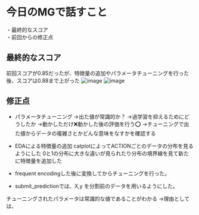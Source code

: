 # 今日のMGで話すこと
・最終的なスコア  
・前回からの修正点  

## 最終的なスコア
前回スコアが0.85だったが、特徴量の追加やパラメータチューニングを行った後、スコアは0.88まで上がった
![image](https://github.com/Yuma-Tsukakoshi/CrossViT-Summary-/assets/107422037/85faf5d6-7194-4dea-a962-4f3c060a0afd)
![image](https://github.com/Yuma-Tsukakoshi/CrossViT-Summary-/assets/107422037/455eae9f-f321-4c79-9eb2-2bf0a224b830)

## 修正点
- パラメータチューニング
→出た値が常識的か？
→過学習を抑えるためにどうしたか
→動かしただけ❌動かした後の評価を行う⭕️
→チューニングで出た値からデータの複雑さとかどんな意味をなすかを確認する

- EDAによる特徴量の追加
  catplotによってACTIONごとのデータの分布を見るようにした
  0と1の分布に大きな違いが見られたり分布の境界線を見て新たに特徴量を追加した
- frequent encodingした後に変換してからチューニングを行った。
- submit_predictionでは、X,y を分割前のデータを用いるようにした。

チューニングされたパラメータは常識的な値であることがわかる
→理由としては、
